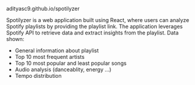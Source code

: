 adityasc9.github.io/spotilyzer

Spotilyzer is a web application built using React, where users can analyze Spotify playlists by providing the playlist link. The application leverages Spotify API to retrieve data and extract insights from the playlist. 
Data shown:
  - General information about playlist
  - Top 10 most frequent artists
  - Top 10 most popular and least popular songs
  - Audio analysis (danceablity, energy ...)
  - Tempo distribution
